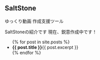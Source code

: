 ## SaltStone

ゆっくり動画 作成支援ツール

SaltStoneの紹介です
現在、鋭意作成中です！

<ul>
  {% for post in site.posts %}
    <li>
      <span><b>{{ post.title }}</b><span><span>{{ post.excerpt }}</span>
    </li>
  {% endfor %}
</ul>
